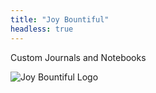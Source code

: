 ```yaml
---
title: "Joy Bountiful"
headless: true
---
```


Custom Journals and Notebooks

![Joy Bountiful Logo](/img/joy_bountiful_logo.png)
